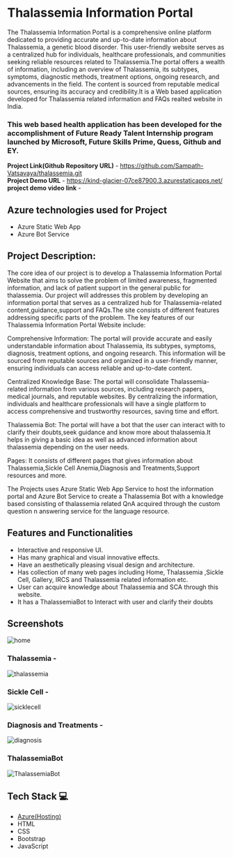 
# Thalassemia Information Portal

The Thalassemia Information Portal is a comprehensive online platform dedicated to providing accurate and up-to-date information about Thalassemia, a genetic blood disorder. This user-friendly website serves as a centralized hub for individuals, healthcare professionals, and communities seeking reliable resources related to Thalassemia.The portal offers a wealth of information, including an overview of Thalassemia, its subtypes, symptoms, diagnostic methods, treatment options, ongoing research, and advancements in the field. The content is sourced from reputable medical sources, ensuring its accuracy and credibility.It is a Web based application developed for Thalassemia related information and FAQs realted website in India.

### This web based health application has been developed for the accomplishment of Future Ready Talent Internship program launched by Microsoft, Future Skills Prime, Quess, Github and EY.


**Project Link(Github Repository URL)** - https://github.com/Sampath-Vatsavaya/thalassemia.git  <br>
**Project Demo URL** - https://kind-glacier-07ce87900.3.azurestaticapps.net/  <br>
**project demo video link** - 

## Azure technologies used for Project

- Azure Static Web App
- Azure Bot Service
## Project Description:
The core idea of our project is to develop a Thalassemia Information Portal Website that aims to solve the problem of limited awareness, fragmented information, and lack of patient support in the general public for thalassemia. Our project will addresses this problem by developing an information portal that serves as a centralized hub for Thalassemia-related content,guidance,support and FAQs.The site consists of different features addressing  specific parts of the problem.
The key features of our Thalassemia Information Portal Website include:

Comprehensive Information: The portal will provide accurate and easily understandable information about Thalassemia, its subtypes, symptoms, diagnosis, treatment options, and ongoing research. This information will be sourced from reputable sources and organized in a user-friendly manner, ensuring individuals can access reliable and up-to-date content.

Centralized Knowledge Base: The portal will consolidate Thalassemia-related information from various sources, including research papers, medical journals, and reputable websites. By centralizing the information, individuals and healthcare professionals will have a single platform to access comprehensive and trustworthy resources, saving time and effort.

Thalassemia Bot: The portal will have a bot that the user can interact with to clarify their doubts,seek guidance and know more about thalassemia.It helps in giving a basic idea as well as advanced information about thalassemia depending on the user needs.

Pages: It consists of different pages that gives information about Thalassemia,Sickle Cell Anemia,Diagnosis and Treatments,Support resources and more.

The Projects uses Azure Static Web App Service to host the information portal and Azure Bot Service to create a Thalassemia Bot with a knowledge based consisting of thalassemia related QnA acquired through the custom question n answering service for the language resource.

## Features and Functionalities 

- Interactive and responsive UI.
- Has many graphical and visual innovative effects.
- Have an aesthetically pleasing visual design and architecture.
- Has collection of many web pages including Home, Thalassemia ,Sickle Cell, Gallery, IRCS and Thalassemia related information etc.
- User can acquire knowledge about Thalassemia and SCA through this website.
- It has a ThalassemiaBot to Interact with user and clarify their doubts

## Screenshots


![home](https://github.com/Sampath-Vatsavaya/thalassemia/assets/84452919/c2cc4406-59ca-434a-97fc-186da5f7431a)



   

### Thalassemia -
![thalassemia](https://github.com/Sampath-Vatsavaya/thalassemia/assets/84452919/68acb864-0fb3-4503-9bbb-fb6c6012a43d)



### Sickle Cell -
![sicklecell](https://github.com/Sampath-Vatsavaya/thalassemia/assets/84452919/630f06ef-94ba-4723-931c-623be7201aca)



### Diagnosis and Treatments -

![diagnosis](https://github.com/Sampath-Vatsavaya/thalassemia/assets/84452919/f0a18d92-2732-4dc6-b1c0-2df2a94c86c6)


### ThalassemiaBot

![ThalassemiaBot](https://github.com/Sampath-Vatsavaya/thalassemia/assets/84452919/cf05b4cd-1f7e-4cc8-9217-29f09e01a278)



## Tech Stack 💻

- [Azure(Hosting)](https://azure.microsoft.com/en-in/features/azure-portal/)
- HTML
- CSS
- Bootstrap
- JavaScript
